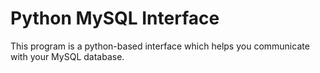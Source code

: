 # Python MySQL Interface
This program is a python-based interface which helps you communicate with your MySQL database.
